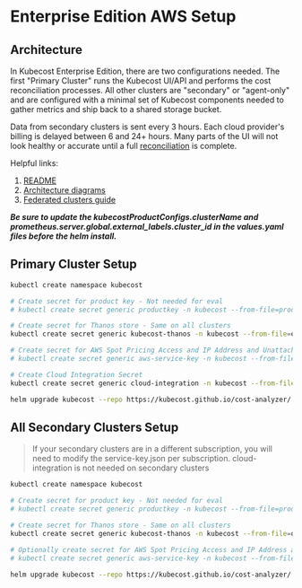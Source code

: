 # Enterprise Edition AWS Setup

## Architecture

In Kubecost Enterprise Edition, there are two configurations needed. The first "Primary Cluster" runs the Kubecost UI/API and performs the cost reconciliation processes. All other clusters are "secondary" or "agent-only" and are configured with a minimal set of Kubecost components needed to gather metrics and ship back to a shared storage bucket.

Data from secondary clusters is sent every 3 hours.
Each cloud provider's billing is delayed between 6 and 24+ hours.
Many parts of the UI will not look healthy or accurate until a full [reconciliation](https://guide.kubecost.com/hc/en-us/articles/4412369153687-Cloud-Integrations#reconciliation) is complete.

Helpful links:

1. [README](https://github.com/kubecost/poc-common-configurations#federated-cluster-views-enterprise-only)
1. [Architecture diagrams](https://guide.kubecost.com/hc/en-us/articles/4407595922711-Kubecost-Core-Architecture-Overview)
1. [Federated clusters guide](https://guide.kubecost.com/hc/en-us/articles/4407595946135-Federated-Clusters)

***Be sure to update the kubecostProductConfigs.clusterName and prometheus.server.global.external_labels.cluster_id in the values.yaml files before the helm install.***
## Primary Cluster Setup

``` bash
kubectl create namespace kubecost

# Create secret for product key - Not needed for eval
# kubectl create secret generic productkey -n kubecost --from-file=productkey.json

# Create secret for Thanos store - Same on all clusters
kubectl create secret generic kubecost-thanos -n kubecost --from-file=object-store.yaml

# Create secret for AWS Spot Pricing Access and IP Address and Unattached Disks
# kubectl create secret generic aws-service-key -n kubecost --from-file=service-key.json

# Create Cloud Integration Secret
kubectl create secret generic cloud-integration -n kubecost --from-file=cloud-integration.json

helm upgrade kubecost --repo https://kubecost.github.io/cost-analyzer/ kubecost --namespace kubecost --install -f https://raw.githubusercontent.com/kubecost/cost-analyzer-helm-chart/master/cost-analyzer/values-thanos.yaml -f values-amazon-primary.yaml
```

## All Secondary Clusters Setup

>If your secondary clusters are in a different subscription, you will need to modify the service-key.json per subscription.
>cloud-integration is not needed on secondary clusters

```bash
kubectl create namespace kubecost

# Create secret for product key - Not needed for eval
# kubectl create secret generic productkey -n kubecost --from-file=productkey.json

# Create secret for Thanos store - Same on all clusters
kubectl create secret generic kubecost-thanos -n kubecost --from-file=object-store.yaml

# Optionally create secret for AWS Spot Pricing Access and IP Address and Unattached Disks
# kubectl create secret generic aws-service-key -n kubecost --from-file=service-key.json

helm upgrade kubecost --repo https://kubecost.github.io/cost-analyzer/ kubecost --namespace kubecost --install -f https://raw.githubusercontent.com/kubecost/cost-analyzer-helm-chart/master/cost-analyzer/values-thanos.yaml -f ./values-amazon-secondary.yaml
```
